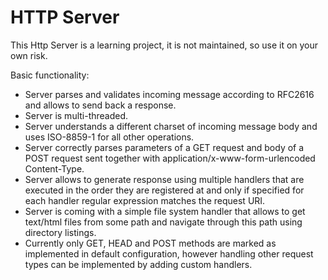HTTP Server
====
This Http Server is a learning project, it is not maintained, so use it on your own risk.

Basic functionality:

 - Server parses and validates incoming message according to RFC2616 and allows to send back a response.
 - Server is multi-threaded.
 - Server understands a different charset of incoming message body and uses ISO-8859-1 for all other operations.
 - Server correctly parses parameters of a GET request and body of a POST request sent together with application/x-www-form-urlencoded Content-Type.
 - Server allows to generate response using multiple handlers that are executed in the order they are registered at and only if specified for each handler regular expression matches the request URI.
 - Server is coming with a simple file system handler that allows to get text/html files from some path and navigate through this path using directory listings.
 - Currently only GET, HEAD and POST methods are marked as implemented in default configuration, however handling other request types can be implemented by adding custom handlers.